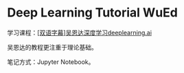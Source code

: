 # Deep Learning Tutorial WuEd

学习课程：[[双语字幕]吴恩达深度学习deeplearning.ai](https://www.bilibili.com/video/BV1FT4y1E74V/?share_source=copy_web&vd_source=3f555cf5da7349f4a8a9fdc0df4cd7af)

吴恩达的教程更注重于理论基础。



笔记方式：Jupyter Notebook。

